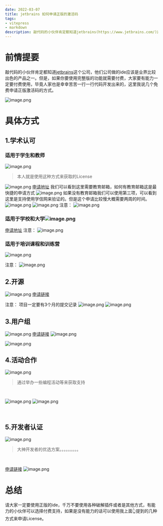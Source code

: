 ```yaml
---
date: 2022-03-07
title: jetbrains 如何申请正版的激活码
tags:
- vitepress
- markdown
description: 敲代码的小伙伴肯定都知道jetbrains(https://www.jetbrains.com/)这个公司，他们公司做的ide应该是业界比较出色的产品之一。但是，如果你要使用完整版的功能就需要付费，大家要有能力一定要付费使用，毕竟人家也是幸幸苦苦一行一行代码开发出来的，这里我说几个免费申请正版激活码的方式。
---
```


<meta name="referrer" content="no-referrer" />

# 前情提要
敲代码的小伙伴肯定都知道[jetbrains](https://www.jetbrains.com/)这个公司，他们公司做的ide应该是业界比较出色的产品之一。但是，如果你要使用完整版的功能就需要付费，大家要有能力一定要付费使用，毕竟人家也是幸幸苦苦一行一行代码开发出来的，这里我说几个免费申请正版激活码的方式。


![image.png](https://cdn.nlark.com/yuque/0/2022/png/25635684/1646660894012-99fde6e7-bbb5-401d-b33b-b1036ecedd5f.png#clientId=u27bef71a-6e27-4&crop=0&crop=0&crop=1&crop=1&from=paste&height=258&id=u5859ad81&margin=%5Bobject%20Object%5D&name=image.png&originHeight=516&originWidth=2576&originalType=binary&ratio=1&rotation=0&showTitle=false&size=68525&status=done&style=none&taskId=ue2e09ff1-b3be-4cc5-ab60-96282328c61&title=&width=1288)
# 具体方式
## 1.学术认可
### 适用于学生和教师
![image.png](https://cdn.nlark.com/yuque/0/2022/png/25635684/1646662542956-79e6850d-fb37-467a-975c-85910d7462cf.png#clientId=u27bef71a-6e27-4&crop=0&crop=0&crop=1&crop=1&from=paste&height=505&id=u36e7759f&margin=%5Bobject%20Object%5D&name=image.png&originHeight=1010&originWidth=1626&originalType=binary&ratio=1&rotation=0&showTitle=false&size=686319&status=done&style=none&taskId=u100ec107-9e05-4b1f-ab28-9c53d621f28&title=&width=813)


> 本人就是使用这种方式来获取的License

​![image.png](https://cdn.nlark.com/yuque/0/2022/png/25635684/1646664262813-51ee36b8-3dae-4dfd-ad1a-c475cd704be3.png#clientId=u27bef71a-6e27-4&crop=0&crop=0&crop=1&crop=1&from=paste&height=353&id=agdM8&margin=%5Bobject%20Object%5D&name=image.png&originHeight=960&originWidth=1600&originalType=binary&ratio=1&rotation=0&showTitle=false&size=314218&status=done&style=none&taskId=u9af30e98-06a7-42c4-8195-58b1c7011d5&title=&width=589)
[申请地址](https://www.jetbrains.com/shop/eform/students)
我们可以看到这里需要教育邮箱，如何有教育邮箱这是最快捷的申请方式
![image.png](https://cdn.nlark.com/yuque/0/2022/png/25635684/1646664377226-abe6474f-2527-449d-a310-5eac9f5b1093.png#clientId=u27bef71a-6e27-4&crop=0&crop=0&crop=1&crop=1&from=paste&height=332&id=ap9fS&margin=%5Bobject%20Object%5D&name=image.png&originHeight=1302&originWidth=1750&originalType=binary&ratio=1&rotation=0&showTitle=false&size=145869&status=done&style=none&taskId=ue5d4e94f-e0c8-4473-870b-a6ba63f6e79&title=&width=446)
如果没有教育邮箱我们可以使用第三项，可以看到这里是支持使用学信网来验证的。但是这个申请比较慢大概需要两周的时间。
![image.png](https://cdn.nlark.com/yuque/0/2022/png/25635684/1646664768693-99173ca0-b149-47b6-ae95-456b98bf07ba.png#clientId=u27bef71a-6e27-4&crop=0&crop=0&crop=1&crop=1&from=paste&height=134&id=u8981b96b&margin=%5Bobject%20Object%5D&name=image.png&originHeight=268&originWidth=958&originalType=binary&ratio=1&rotation=0&showTitle=false&size=79195&status=done&style=none&taskId=u37cf11b2-f26b-4936-b9ce-282568fdb37&title=&width=479)
![image.png](https://cdn.nlark.com/yuque/0/2022/png/25635684/1646664706526-a554b943-a3da-4c96-a88c-1448bc47071c.png#clientId=u27bef71a-6e27-4&crop=0&crop=0&crop=1&crop=1&from=paste&height=722&id=u7dab52e4&margin=%5Bobject%20Object%5D&name=image.png&originHeight=1444&originWidth=2072&originalType=binary&ratio=1&rotation=0&showTitle=false&size=234663&status=done&style=none&taskId=uacbb1bbf-e221-4ae7-bc49-37cccad5c1b&title=&width=1036)
注意：
![image.png](https://cdn.nlark.com/yuque/0/2022/png/25635684/1646662806685-39efacc2-ca36-4bd6-bb0a-da4a8ae4181e.png#clientId=u27bef71a-6e27-4&crop=0&crop=0&crop=1&crop=1&from=paste&height=319&id=u8b4f8b5b&margin=%5Bobject%20Object%5D&name=image.png&originHeight=638&originWidth=2364&originalType=binary&ratio=1&rotation=0&showTitle=false&size=83393&status=done&style=none&taskId=u194213c0-a4c5-4b83-aeec-975c50f6867&title=&width=1182)
### 适用于学校和大学![image.png](https://cdn.nlark.com/yuque/0/2022/png/25635684/1646662875800-f125c9b8-a467-4ddc-9079-f53f82b1ec2b.png#clientId=u27bef71a-6e27-4&crop=0&crop=0&crop=1&crop=1&from=paste&height=343&id=u67056ebd&margin=%5Bobject%20Object%5D&name=image.png&originHeight=686&originWidth=1776&originalType=binary&ratio=1&rotation=0&showTitle=false&size=93704&status=done&style=none&taskId=u098df6a8-467e-43f0-afaf-071ffd19479&title=&width=888)
[申请地址](https://www.jetbrains.com/shop/eform/classroom/faculty)
注意：
![image.png](https://cdn.nlark.com/yuque/0/2022/png/25635684/1646662891041-9459f95c-221c-4a6c-a707-07e8c9bd638b.png#clientId=u27bef71a-6e27-4&crop=0&crop=0&crop=1&crop=1&from=paste&height=377&id=ud519ccbe&margin=%5Bobject%20Object%5D&name=image.png&originHeight=754&originWidth=2296&originalType=binary&ratio=1&rotation=0&showTitle=false&size=161195&status=done&style=none&taskId=u4a97fdc8-7636-4dc2-acd3-10778292e27&title=&width=1148)




### 适用于培训课程和训练营
![image.png](https://cdn.nlark.com/yuque/0/2022/png/25635684/1646663068587-276ded06-8227-4de2-ab94-b0a4e4fcc25a.png#clientId=u27bef71a-6e27-4&crop=0&crop=0&crop=1&crop=1&from=paste&height=350&id=u7e365207&margin=%5Bobject%20Object%5D&name=image.png&originHeight=700&originWidth=1500&originalType=binary&ratio=1&rotation=0&showTitle=false&size=110056&status=done&style=none&taskId=u84c732a4-7f96-431a-9902-68feec8ade6&title=&width=750)
​

注意：
![image.png](https://cdn.nlark.com/yuque/0/2022/png/25635684/1646663116047-8e664604-e905-41bc-b6a2-c02b4c51bdea.png#clientId=u27bef71a-6e27-4&crop=0&crop=0&crop=1&crop=1&from=paste&height=602&id=ue2a1e2ec&margin=%5Bobject%20Object%5D&name=image.png&originHeight=1204&originWidth=2570&originalType=binary&ratio=1&rotation=0&showTitle=false&size=246163&status=done&style=none&taskId=ua384cd3f-3712-4e44-950a-0a6fc2ba1be&title=&width=1285)
## 2.开源
![image.png](https://cdn.nlark.com/yuque/0/2022/png/25635684/1646663175020-36be3049-ae76-414b-8ba7-272fd6c85c03.png#clientId=u27bef71a-6e27-4&crop=0&crop=0&crop=1&crop=1&from=paste&height=390&id=u8c91088e&margin=%5Bobject%20Object%5D&name=image.png&originHeight=780&originWidth=1700&originalType=binary&ratio=1&rotation=0&showTitle=false&size=115944&status=done&style=none&taskId=u6d248dc1-6784-4a9d-8f69-90443165100&title=&width=850)
[申请链接](https://www.jetbrains.com/shop/eform/opensource)
​

注意：
项目一定要有3个月的提交记录
![image.png](https://cdn.nlark.com/yuque/0/2022/png/25635684/1646663225334-b7bfee9c-f968-41ed-bc55-7e22af453eea.png#clientId=u27bef71a-6e27-4&crop=0&crop=0&crop=1&crop=1&from=paste&height=559&id=u3eb69067&margin=%5Bobject%20Object%5D&name=image.png&originHeight=1118&originWidth=2454&originalType=binary&ratio=1&rotation=0&showTitle=false&size=236751&status=done&style=none&taskId=uf4b7e856-142d-40e2-ba5d-23087b688ed&title=&width=1227)
![image.png](https://cdn.nlark.com/yuque/0/2022/png/25635684/1646663252538-52b11c47-d2dd-44b8-b4c1-8bb067d01342.png#clientId=u27bef71a-6e27-4&crop=0&crop=0&crop=1&crop=1&from=paste&height=658&id=uebff1251&margin=%5Bobject%20Object%5D&name=image.png&originHeight=1316&originWidth=2526&originalType=binary&ratio=1&rotation=0&showTitle=false&size=300942&status=done&style=none&taskId=uf3df3e31-8f92-4236-aa0e-7c46ffec925&title=&width=1263)
## 3.用户组
![image.png](https://cdn.nlark.com/yuque/0/2022/png/25635684/1646663471059-978d8e2d-0cd5-4af5-8701-6cc0739ce8ca.png#clientId=u27bef71a-6e27-4&crop=0&crop=0&crop=1&crop=1&from=paste&height=270&id=u1db4d8d1&margin=%5Bobject%20Object%5D&name=image.png&originHeight=698&originWidth=1466&originalType=binary&ratio=1&rotation=0&showTitle=false&size=70837&status=done&style=none&taskId=u370bc687-3fd5-439b-893d-1e253f20c7a&title=&width=568)
[申请链接](https://www.jetbrains.com/shop/eform/community/)
![image.png](https://cdn.nlark.com/yuque/0/2022/png/25635684/1646663485003-a774c651-6940-4351-9dc4-9936235636cc.png#clientId=u27bef71a-6e27-4&crop=0&crop=0&crop=1&crop=1&from=paste&height=315&id=ua5502753&margin=%5Bobject%20Object%5D&name=image.png&originHeight=824&originWidth=1620&originalType=binary&ratio=1&rotation=0&showTitle=false&size=155773&status=done&style=none&taskId=uafcfc5c9-3953-4367-b193-15d85d1390e&title=&width=620)


![image.png](https://cdn.nlark.com/yuque/0/2022/png/25635684/1646663562299-2f1e89f4-532c-4ae0-b288-991c13f5b6e5.png#clientId=u27bef71a-6e27-4&crop=0&crop=0&crop=1&crop=1&from=paste&height=287&id=u3bd406e4&margin=%5Bobject%20Object%5D&name=image.png&originHeight=608&originWidth=1256&originalType=binary&ratio=1&rotation=0&showTitle=false&size=265213&status=done&style=none&taskId=u1f80cbd7-de9b-40bb-8345-adce9350251&title=&width=593)
## 4.活动合作
![image.png](https://cdn.nlark.com/yuque/0/2022/png/25635684/1646663672859-ac3e8c32-79ee-483b-b907-24699e88b96c.png#clientId=u27bef71a-6e27-4&crop=0&crop=0&crop=1&crop=1&from=paste&height=287&id=ude2d9624&margin=%5Bobject%20Object%5D&name=image.png&originHeight=574&originWidth=1446&originalType=binary&ratio=1&rotation=0&showTitle=false&size=59650&status=done&style=none&taskId=u56336101-a68d-4217-90e1-0dfa3d705fd&title=&width=723)
> 通过举办一些编程活动等来获取支持

​

![image.png](https://cdn.nlark.com/yuque/0/2022/png/25635684/1646663703838-23985b29-5586-4b60-b91c-9263ce0c1e50.png#clientId=u27bef71a-6e27-4&crop=0&crop=0&crop=1&crop=1&from=paste&height=512&id=D9Mq2&margin=%5Bobject%20Object%5D&name=image.png&originHeight=1046&originWidth=1518&originalType=binary&ratio=1&rotation=0&showTitle=false&size=137039&status=done&style=none&taskId=u8feb3567-3df0-45e4-aa30-805bf7b64bf&title=&width=743)
![image.png](https://cdn.nlark.com/yuque/0/2022/png/25635684/1646663717202-08036cc8-c991-4101-962a-12b831b3ea71.png#clientId=u27bef71a-6e27-4&crop=0&crop=0&crop=1&crop=1&from=paste&height=431&id=u55a715c9&margin=%5Bobject%20Object%5D&name=image.png&originHeight=862&originWidth=2500&originalType=binary&ratio=1&rotation=0&showTitle=false&size=202329&status=done&style=none&taskId=u9f3b3c41-2364-43af-a34d-c44daa0352e&title=&width=1250)


​

## 5.开发者认证
![image.png](https://cdn.nlark.com/yuque/0/2022/png/25635684/1646663780825-d53b20fc-2279-4f45-a4f9-bf0bcea62152.png#clientId=u27bef71a-6e27-4&crop=0&crop=0&crop=1&crop=1&from=paste&height=386&id=u1d3fdcf3&margin=%5Bobject%20Object%5D&name=image.png&originHeight=772&originWidth=1328&originalType=binary&ratio=1&rotation=0&showTitle=false&size=130861&status=done&style=none&taskId=ucd922765-cae3-41d4-b046-a238c8b0347&title=&width=664)
> 大神开发者的优选方案。。。。。。。。。

​

[申请链接](https://www.jetbrains.com/shop/eform/devrecognition)
![image.png](https://cdn.nlark.com/yuque/0/2022/png/25635684/1646663825989-9f47f274-6472-4ae6-864e-d358af9122f5.png#clientId=u27bef71a-6e27-4&crop=0&crop=0&crop=1&crop=1&from=paste&height=233&id=uc459eb1d&margin=%5Bobject%20Object%5D&name=image.png&originHeight=466&originWidth=2468&originalType=binary&ratio=1&rotation=0&showTitle=false&size=125187&status=done&style=none&taskId=u701aa1e0-803e-4b0f-8c11-3675bfa1020&title=&width=1234)
# 总结
请大家一定要使用正版的ide，千万不要使用各种破解插件或者是其他方式，有能力的小伙伴可以选择付费支持，如果是没有能力的话可以使用我上面👆提到的几种方式来申请License。
